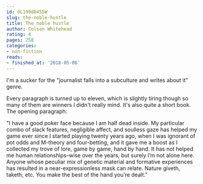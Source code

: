 ```yaml
---
id: OL19980455W
slug: the-noble-hustle
title: The noble hustle
author: Colson Whitehead
rating: 4
pages: 258
categories:
- non-fiction
reads:
- finished_at: '2018-05-06'
---
```

I'm a sucker for the "journalist falls into a subculture and writes about it" genre.

Every paragraph is turned up to eleven, which is slightly tiring though so many of them are winners I didn't really mind. It's also quite a short book. The opening paragraph:

"I have a good poker face because I am half dead inside. My particular combo of slack features, negligible affect, and soulless gaze has helped my game ever since I started playing twenty years ago, when I was ignorant of pot odds and M-theory and four-betting, and it gave me a boost as I collected my trove of lore, game by game, hand by hand. It has not helped me human relationships–wise over the years, but surely I’m not alone here. Anyone whose peculiar mix of genetic material and formative experiences has resulted in a near-expressionless mask can relate. Nature giveth, taketh, etc. You make the best of the hand you’re dealt."
